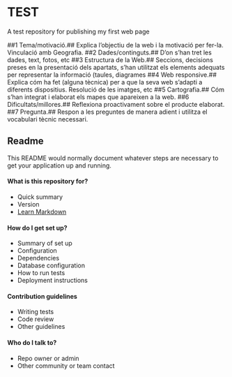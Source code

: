 # TEST
A test repository for publishing my first web page

##1 Tema/motivació.## Explica l’objectiu de la web i la motivació per fer-la. Vinculació
amb Geografia.
##2 Dades/continguts.## D’on s’han tret les dades, text, fotos, etc
##3 Estructura de la Web.## Seccions, decisions preses en la presentació dels
apartats, s’han utilitzat els elements adequats per representar la informació
(taules, diagrames
##4 Web responsive.## Explica cóm ha fet (alguna tècnica) per a que la seva web
s’adapti a diferents dispositius. Resolució de les imatges, etc
##5 Cartografia.## Cóm s’han integrat i elaborat els mapes que apareixen a la web.
##6 Dificultats/millores.## Reflexiona proactivament sobre el producte elaborat.
##7 Pregunta.## Respon a les preguntes de manera adient i utilitza el vocabulari tècnic
necessari.

## Readme ##
This README would normally document whatever steps are necessary to get your application up and running.

#### What is this repository for? ####

* Quick summary
* Version
* [Learn Markdown](https://bitbucket.org/tutorials/markdowndemo)

#### How do I get set up? ####

* Summary of set up
* Configuration
* Dependencies
* Database configuration
* How to run tests
* Deployment instructions

#### Contribution guidelines ####

* Writing tests
* Code review
* Other guidelines

#### Who do I talk to? ####

* Repo owner or admin
* Other community or team contact

